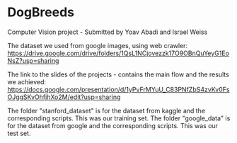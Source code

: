 # DogBreeds
Computer Vision project - Submitted by Yoav Abadi and Israel Weiss

The dataset we used from google images, using web crawler:
https://drive.google.com/drive/folders/1QsL1NCjovezzk17O9OBnQuYeyG1EoNsZ?usp=sharing

The link to the slides of the projects - contains the main flow and the results we achieved:
https://docs.google.com/presentation/d/1yPvFrMYuU_C83PNfZbS4zvKv0FsOJggSKvOhfjhXo2M/edit?usp=sharing

The folder "stanford_dataset" is for the dataset from kaggle and the corresponding scripts. This was our training set.
The folder "google_data" is for the dataset from google and the corresponding scripts. This was our test set.
